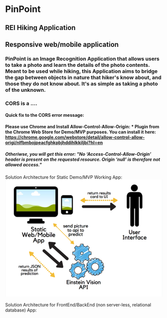 # PinPoint

## REI Hiking Application

## Responsive web/mobile application

### PinPoint is an Image Recognition Application that allows users to take a photo and learn the details of the photo contents. Meant to be used while hiking, this Application aims to bridge the gap between objects in nature that hiker's know about, and those they do not know about. It's as simple as taking a photo of the unknown.

### CORS is a ....
#### Quick fix to the CORS error message:
#### Please use Chrome and Install Allow-Control-Allow-Origin: *  Plugin from the Chrome Web Store for Demo/MVP purposes. You can install it here: https://chrome.google.com/webstore/detail/allow-control-allow-origi/nlfbmbojpeacfghkpbjhddihlkkiljbi?hl=en
##### Otheriwse, you will get this error: "No ‘Access-Control-Allow-Origin’ header is present on the requested resource. Origin ‘null’ is therefore not allowed access."

Solution Architecture for Static Demo/MVP Working App:
![alt text](images/staticSolutionArchitecture.png)


Solution Architecture for FrontEnd/BackEnd (non server-less, relational database) App:

